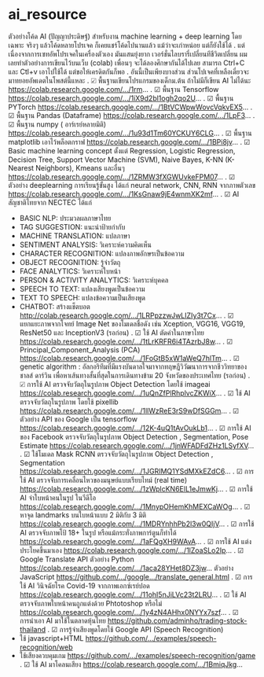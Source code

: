 # ai_resource

ตัวอย่างโค้ด AI (ปัญญาประดิษฐ์) 
สำหรับงาน machine learning + deep learning โดยเฉพาะ
จริงๆ แล้วโค้ดหลายโปรเจค 
ก็เคยแชร์โค้ดไปนานแล้ว
แม้ว่าจะเก่าหน่อย แต่ก็ยังใช้ได้
.
แต่เนื่องจากการเซทอัพโปรเจคในเครื่องตัวเอง
มันแสนยุ่งยาก เวอร์ชั่นไลบรารี่เปลี่ยนทีชีวิตเปลี่ยน
ผมเลยทำตัวอย่างการเขียนไว้บนเว็บ (colab)
เพื่อนๆ จะได้ลองศึกษากันได้ไปเลย
สามารถ Ctrl+C และ Ctl+v เอาไปใช้ได้
แต่ขอให้เครดิตกันก็พอ
.
อันนี้เป็นเพียงบางส่วน
ส่วนโปเจคที่เหลือเดี่ยวจะมาทยอยอัพเดตในโพสต์นี้แหละ
.
☑ พื้นฐานเขียนโปรแกรมของเด็กม.ต้น ถ้าไม่มีก็เขียน AI ไม่ได้นะ
https://colab.research.google.com/.../1rm...
.
☑  พื้นฐาน Tensorflow
https://colab.research.google.com/.../1iX9d2bl1ogh2qo2U...
.
☑  พื้นฐาน PYTorch
https://colab.research.google.com/.../1BtVCWpwWovcVqkvEX5...
.
☑  พื้นฐาน Pandas (Dataframe)
https://colab.research.google.com/.../1LpF3...
.
☑ พื้นฐาน numpy ( อาร์เรย์หลายมิติ)
https://colab.research.google.com/.../1u93d1Tm60YCKUY6CLG...
.
☑ พื้นฐาน matplotlib เอาไว้พล็อตกราฟ
 https://colab.research.google.com/.../1BPi8jv...
.
☑ Basic machine learning concept ตั้งแต่
Regression, Logistic Regression, Decision Tree, Support Vector Machine (SVM), Naive Bayes, K-NN (K-Nearest Neighbors), Kmeans  และอื่นๆ 
https://colab.research.google.com/.../1ZRMW3fXGWUvkeFPM07...
.
☑ ตัวอย่าง deeplearning การเรียนรู้ขั้นสูง ได้แก่ neural network, CNN, RNN จากภาพตัวเลข
https://colab.research.google.com/.../1KsGnaw9jE4wnmXK2mf...
.
☑ AI สัญชาติไทยจาก NECTEC ได้แก่
- BASIC NLP: ประมวลผลภาษาไทย
- TAG SUGGESTION: แนะนำป้ายกำกับ
- MACHINE TRANSLATION: แปลภาษา 
- SENTIMENT ANALYSIS: วิเคราะห์ความคิดเห็น
- CHARACTER RECOGNITION: แปลงภาพอักษรเป็นข้อความ
- OBJECT RECOGNITION: รู้จำวัตถุ
- FACE ANALYTICS: วิเคราะห์ใบหน้า 
- PERSON & ACTIVITY ANALYTICS: วิเคราะห์บุคคล
- SPEECH TO TEXT: แปลงเสียงพูดเป็นข้อความ
- TEXT TO SPEECH: แปลงข้อความเป็นเสียงพูด
- CHATBOT: สร้างแช็ตบอต
http://colab.research.google.com/.../1LRPpzzwJwLIZIy3t7Cx...
.
☑ แยกแยะภาพจากโจทย์ Image Net ของโมเดลชื่อดัง เช่น Xception, VGG16, VGG19, ResNet50 และ InceptionV3 
(รอก่อน)
.
☑ ใช้ AI ตัดคำในภาษาไทย
https://colab.research.google.com/.../1tLrKRFR6i4TAzrbJ8w...
.
☑ Principal_Component_Analysis (PCA)
https://colab.research.google.com/.../1FoGtB5xW1aWeQ7hlTm...
.
☑ genetic algorithm : 
อัลกอริทึมที่มีแรงบันดาลใจมาจากทฤษฎีวิวัฒนาการจากชีววิทยาของ ชาลส์ ดาร์วิน
เพื่อหาเส้นทางสั้นที่สุดในการเดินทางข้าม 20 จังหวัดของประเทศไทย
(รอก่อน)
.
☑ การใช้ AI ตรวจจับวัตถุในรูปภาพ Object Detection โดยใช้ imageai
https://colab.research.google.com/.../1uQnZfPlRhplvcZKWiX...
.
☑ ใช้ AI ตรวจจับวัตถุในรูปภาพ โดยใช้ pixellib
https://colab.research.google.com/.../1llWzReE3rS9wDfSGGm...
.
☑ ตัวอย่าง API ของ Google เป็น tensorflow 
https://colab.research.google.com/.../12K-4uQ1tAvOukLb1...
.
☑ การใช้ AI ของ Facebook ตรวจจับวัตถุในรูปภาพ Object Detection , Segmentation, Pose Estimate
https://colab.research.google.com/.../1jnWFADFdZHz1LSyfXV...
.
☑  ใช้โมเดล Mask RCNN  ตรวจจับวัตถุในรูปภาพ Object Detection , Segmentation
https://colab.research.google.com/.../1JGRIMQ1YSdMXkEZdC6...
.
☑ การใช้ AI ตรวจจับการเคลื่อนไหวของมนุษย์แบบเรียบไทม์ (real time)
https://colab.research.google.com/.../1zWplcKN6ElL1eJmwKj...
.
☑ การใช้ AI จำใบหน้าคนในรูป ในวีดีโอ
https://colab.research.google.com/.../1MnypOHemKhMEXCaWOg...
.
☑  หาจุด landmarks บนใบหน้าแบบ 2 มิติกับ 3 มิติ
https://colab.research.google.com/.../1MDRYnhhPb2l3w0QIjV...
.
☑ การใช้ AI ตรวจจับภาพโป้ 18+ ในรูป หรือแม้กระทั่งภาพการ์ตูนก็ทำได้
https://colab.research.google.com/.../1aFQgXH9WAvA...
.
☑ การใช้ AI แต่งประโยคขึ้นมาเอง
https://colab.research.google.com/.../1lZoaSLo2Ip...
.
☑  Google Translate API
ตัวอย่าง Python 
https://colab.research.google.com/.../1aca28YHet8DZ3jw...
ตัวอย่าง JavaScript 
https://github.com/.../google.../translate_general.html
.
☑ การใช้ AI วินิจฉัยโรค Covid-19 จากภาพเอกซ์เรย์ปอด
https://colab.research.google.com/.../11ohI5nJiLVc23t2LRU...
.
☑  ใช้ AI ตรวจจับภาพใบหน้าคนถูกแต่งด้วย Phtotoshop หรือไม่
https://colab.research.google.com/.../1y4zN4AHhx0NYYx7szf...
.
☑ การนำเอา AI มาใช้ในตลาดหุ้นไทย
https://github.com/adminho/trading-stock-thailand
.
 ☑  การรู้จำเสียงพูดโดยใช้ Google API (Speech Recognition)
- ใช้ javascript+HTML 
https://github.com/.../examples/speech-recognition/web
- ใช้เสียงควบคุมเกม https://github.com/.../examples/speech-recognition/game
.
☑ ใช้ AI มาโคลนเสียง
https://colab.research.google.com/.../1BmiqJkg...
